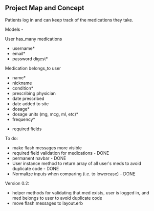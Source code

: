 Project Map and Concept
-----------------------
Patients log in and can keep track of the medications they take.

Models -

User
has_many medications
- username*
- email*
- password digest*

Medication
belongs_to user
- name*
- nickname
- condition*
- prescribing physician
- date prescribed
- date added to site
- dosage*
- dosage units (mg, mcg, ml, etc)*
- frequency*

* required fields


To do:

- make flash messages more visible
- required field validation for medications - DONE
- permanent navbar - DONE
- User instance method to return array of all user's meds to avoid duplicate code - DONE
- Normalize inputs when comparing (i.e. to lowercase) - DONE

Version 0.2:

- helper methods for validating that med exists, user is logged in, and med belongs to user to avoid duplicate code
- move flash messages to layout.erb
